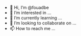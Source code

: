 - 👋 Hi, I’m @fouadbe
- 👀 I’m interested in ...
- 🌱 I’m currently learning ...
- 💞️ I’m looking to collaborate on ...
- 📫 How to reach me ...

<!---
fouadbe/fouadbe is a ✨ special ✨ repository because its `README.md` (this file) appears on your GitHub profile.
You can click the Preview link to take a look at your changes.
--->
